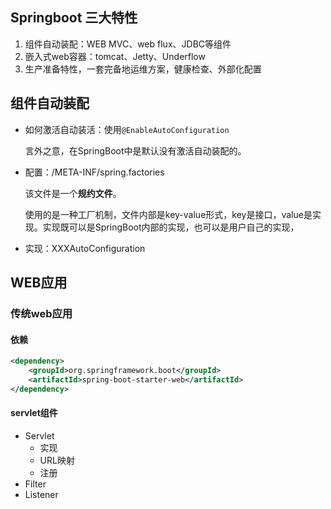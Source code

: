 ## Springboot 三大特性

1. 组件自动装配：WEB MVC、web flux、JDBC等组件
2. 嵌入式web容器：tomcat、Jetty、Underflow
3. 生产准备特性，一套完备地运维方案，健康检查、外部化配置

## 组件自动装配

* 如何激活自动装活：使用`@EnableAutoConfiguration`

  言外之意，在SpringBoot中是默认没有激活自动装配的。

* 配置：/META-INF/spring.factories

  该文件是一个**规约文件**。

  使用的是一种工厂机制，文件内部是key-value形式，key是接口，value是实现。实现既可以是SpringBoot内部的实现，也可以是用户自己的实现，

* 实现：XXXAutoConfiguration

## WEB应用

### 传统web应用

#### 依赖

```xml
<dependency>
    <groupId>org.springframework.boot</groupId>
    <artifactId>spring-boot-starter-web</artifactId>
</dependency>
```

#### servlet组件

* Servlet
  * 实现
  * URL映射
  * 注册
* Filter
* Listener